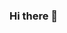 ### Hi there 👋

<!--
**fredysomy/fredysomy** is a ✨ _special_ ✨ repository because its `README.md` (this file) appears on your GitHub profile.

Here are some ideas to get you started:

- 🔭 I’m currently working on a webiste which uses NASA's API
- 🌱 I’m currently learning Python,Javascript and Webdevelopment

- 🤔 I’m looking for help with ...
- 💬 Ask me about Python web automation,crawling
- 📫 How to reach me: ...
- 😄 Pronouns: ...
- ⚡ Fun fact: ...
-->
